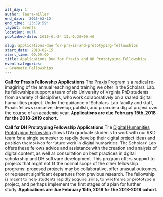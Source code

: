 ```yaml
---
all_day: 1
author: laura-miller
end_date: '2018-02-15'
end_time: '23:59:59'
layout: events
location: null
published-date: 2018-01-24 15:40:38+00:00

slug: applications-due-for-praxis-and-prototyping-fellowships
start_date: 2018-02-15
start_time: 00:00:00
title: Applications Due for Praxis and DH Prototyping Fellowships
event-categories:
- Graduate Fellowships
---
```


**Call for Praxis Fellowship Applications**
The [Praxis Program](http://scholarslab.org/praxis-program-fellowships/) is a radical re-imagining of the annual teaching and training we offer in the Scholars’ Lab. Its fellowships support a team of six University of Virginia PhD students from a variety of disciplines, who work collaboratively on a shared digital humanities project. Under the guidance of Scholars’ Lab faculty and staff, Praxis fellows conceive, develop, publish, and promote a digital project over the course of an academic year. **Applications are due February 15th, 2018 for the 2018-2019 cohort.**



**Call for DH Prototyping Fellowship Applications**
The [Digital Humanities Prototyping Fellowship](http://scholarslab.org/digital-humanities-prototyping-fellowships) allows UVa graduate students to work with our R&D team for a single semester to rapidly develop their digital project ideas and position themselves for future work in digital humanities. The Scholars’ Lab offers these fellows advice and assistance with the creation and analysis of digital content, as well as consultation on best practices in digital scholarship and DH software development. This program offers support to projects that might not fit the normal scope of the other fellowship programs: proposed projects may be collaborative, offer unusual outcomes, or represent significant departures from previous research. The fellowship is meant to help students rapidly acquire skills, to wireframe or prototype a project, and perhaps implement the first stages of a plan for further study. **Applications are due February 15th, 2018 for the 2018-2019 cohort.**
